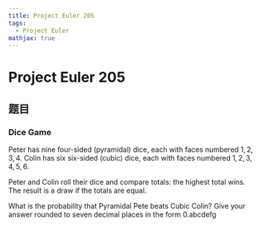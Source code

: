 ```yaml
---
title: Project Euler 205
tags:
  - Project Euler
mathjax: true
---
```

<escape><!-- more --></escape>
    
# Project Euler 205
## 题目
### Dice Game


Peter has nine four-sided (pyramidal) dice, each with faces numbered $1, 2, 3, 4$.
Colin has six six-sided (cubic) dice, each with faces numbered $1, 2, 3, 4, 5, 6$.

Peter and Colin roll their dice and compare totals: the highest total wins. The result is a draw if the totals are equal.

What is the probability that Pyramidal Pete beats Cubic Colin? Give your answer rounded to seven decimal places in the form 0.abcdefg

